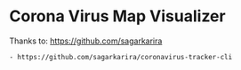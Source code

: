 # Corona Virus Map Visualizer

Thanks to: https://github.com/sagarkarira
    
    - https://github.com/sagarkarira/coronavirus-tracker-cli
